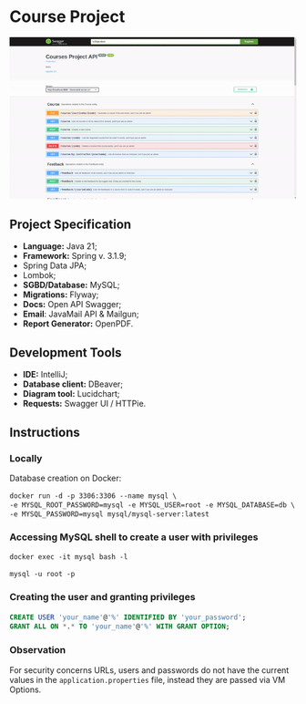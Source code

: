 # Course Project
<p align="center">
  <img src="./project.gif" alt="GIF of the Swagger Docs" />
</p>  
  
## Project Specification
- **Language:** Java 21;
- **Framework:** Spring v. 3.1.9;
- Spring Data JPA;
- Lombok;
- **SGBD/Database:** MySQL;
- **Migrations:** Flyway;
- **Docs:** Open API Swagger;
- **Email**: JavaMail API & Mailgun;
- **Report Generator:** OpenPDF.
## Development Tools
- **IDE:** IntelliJ;
- **Database client:** DBeaver;
- **Diagram tool:** Lucidchart;
- **Requests:** Swagger UI / HTTPie.
## Instructions
### Locally
Database creation on Docker:  
```shell
docker run -d -p 3306:3306 --name mysql \
-e MYSQL_ROOT_PASSWORD=mysql -e MYSQL_USER=root -e MYSQL_DATABASE=db \
-e MYSQL_PASSWORD=mysql mysql/mysql-server:latest
```
### Accessing MySQL shell to create a user with privileges 
```shell
docker exec -it mysql bash -l
```
```shell
mysql -u root -p
```
### Creating the user and granting privileges
```sql
CREATE USER 'your_name'@'%' IDENTIFIED BY 'your_password';
GRANT ALL ON *.* TO 'your_name'@'%' WITH GRANT OPTION;
```
### Observation
For security concerns URLs, users and passwords do not have the current values in the ```application.properties``` file, instead they are passed via VM Options.